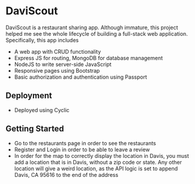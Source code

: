 # DaviScout
DaviScout is a restaurant sharing app. Although immature, this project helped me see the whole lifecycle of building a full-stack web application.
Specifically, this app includes

- A web app with CRUD functionality
- Express JS for routing, MongoDB for database management
- NodeJS to write server-side JavaScript
- Responsive pages using Bootstrap
- Basic authorization and authentication using Passport

## Deployment

- Deployed using Cyclic

## Getting Started

- Go to the restaurants page in order to see the restaurants
- Register and Login in order to be able to leave a review
- In order for the map to correctly display the location in Davis, you must add a location that is in Davis, without a zip code or state. Any other location will give a weird location, as the API logic is set to append Davis, CA 95616 to the end of the address



